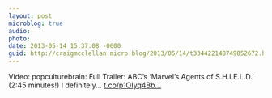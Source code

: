 ```yaml
---
layout: post
microblog: true
audio: 
photo: 
date: 2013-05-14 15:37:08 -0600
guid: http://craigmcclellan.micro.blog/2013/05/14/t334422148749852672.html
---
```

Video: popculturebrain: Full Trailer: ABC’s ‘Marvel’s Agents of S.H.I.E.L.D.’ (2:45 minutes!) I definitely... [t.co/p1OIyq4Bb...](http://t.co/p1OIyq4Bbh)
